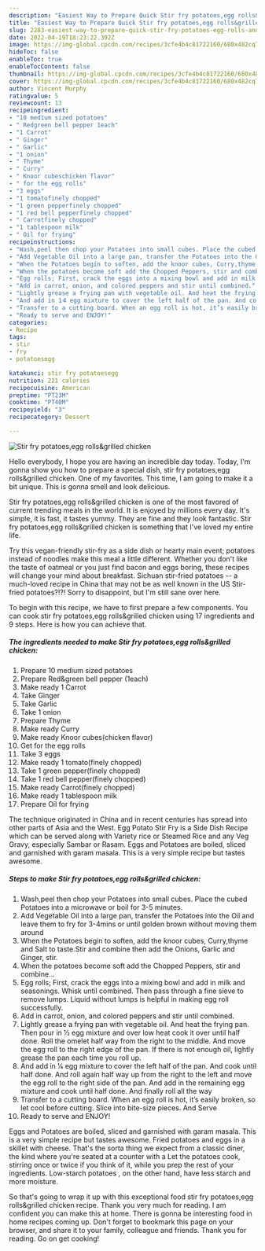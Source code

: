 ```yaml
---
description: "Easiest Way to Prepare Quick Stir fry potatoes,egg rolls&grilled chicken"
title: "Easiest Way to Prepare Quick Stir fry potatoes,egg rolls&grilled chicken"
slug: 2283-easiest-way-to-prepare-quick-stir-fry-potatoes-egg-rolls-and-amp-grilled-chicken
date: 2022-04-19T18:23:22.392Z
image: https://img-global.cpcdn.com/recipes/3cfe4b4c81722160/680x482cq70/stir-fry-potatoesegg-rollsgrilled-chicken-recipe-main-photo.jpg
hideToc: false
enableToc: true
enableTocContent: false
thumbnail: https://img-global.cpcdn.com/recipes/3cfe4b4c81722160/680x482cq70/stir-fry-potatoesegg-rollsgrilled-chicken-recipe-main-photo.jpg
cover: https://img-global.cpcdn.com/recipes/3cfe4b4c81722160/680x482cq70/stir-fry-potatoesegg-rollsgrilled-chicken-recipe-main-photo.jpg
author: Vincent Murphy
ratingvalue: 5
reviewcount: 13
recipeingredient:
- "10 medium sized potatoes"
- " Redgreen bell pepper 1each"
- "1 Carrot"
- " Ginger"
- " Garlic"
- "1 onion"
- " Thyme"
- " Curry"
- " Knoor cubeschicken flavor"
- " for the egg rolls"
- "3 eggs"
- "1 tomatofinely chopped"
- "1 green pepperfinely chopped"
- "1 red bell pepperfinely chopped"
- " Carrotfinely chopped"
- "1 tablespoon milk"
- " Oil for frying"
recipeinstructions:
- "Wash,peel then chop your Potatoes into small cubes. Place the cubed Potatoes into a microwave or boil for 3-5 minutes."
- "Add Vegetable Oil into a large pan, transfer the Potatoes into the Oil and leave them to fry for 3-4mins or until golden brown without moving them around"
- "When the Potatoes begin to soften, add the knoor cubes, Curry,thyme and Salt to taste.Stir and combine then add the Onions, Garlic and Ginger, stir."
- "When the potatoes become soft add the Chopped Peppers, stir and combine..."
- "Egg rolls; First, crack the eggs into a mixing bowl and add in milk and seasonings. Whisk until combined. Then pass through a fine sieve to remove lumps. Liquid without lumps is helpful in making egg roll successfully."
- "Add in carrot, onion, and colored peppers and stir until combined."
- "Lightly grease a frying pan with vegetable oil. And heat the frying pan. Then pour in 1⁄2 egg mixture and over low heat cook it over until half done. Roll the omelet half way from the right to the middle. And move the egg roll to the right edge of the pan. If there is not enough oil, lightly grease the pan each time you roll up."
- "And add in 1⁄4 egg mixture to cover the left half of the pan. And cook until half done. And roll again half way up from the right to the left and move the egg roll to the right side of the pan. And add in the remaining egg mixture and cook until half done. And finally roll all the way"
- "Transfer to a cutting board. When an egg roll is hot, it’s easily broken, so let cool before cutting. Slice into bite-size pieces. And Serve"
- "Ready to serve and ENJOY!"
categories:
- Recipe
tags:
- stir
- fry
- potatoesegg

katakunci: stir fry potatoesegg 
nutrition: 221 calories
recipecuisine: American
preptime: "PT23M"
cooktime: "PT40M"
recipeyield: "3"
recipecategory: Dessert

---
```



![Stir fry potatoes,egg rolls&grilled chicken](https://img-global.cpcdn.com/recipes/3cfe4b4c81722160/680x482cq70/stir-fry-potatoesegg-rollsgrilled-chicken-recipe-main-photo.jpg)

Hello everybody, I hope you are having an incredible day today. Today, I'm gonna show you how to prepare a special dish, stir fry potatoes,egg rolls&grilled chicken. One of my favorites. This time, I am going to make it a bit unique. This is gonna smell and look delicious.

Stir fry potatoes,egg rolls&grilled chicken is one of the most favored of current trending meals in the world. It is enjoyed by millions every day. It's simple, it is fast, it tastes yummy. They are fine and they look fantastic. Stir fry potatoes,egg rolls&grilled chicken is something that I've loved my entire life.

Try this vegan-friendly stir-fry as a side dish or hearty main event; potatoes instead of noodles make this meal a little different. Whether you don&#39;t like the taste of oatmeal or you just find bacon and eggs boring, these recipes will change your mind about breakfast. Sichuan stir-fried potatoes -- a much-loved recipe in China that may not be as well known in the US Stir-fried potatoes?!?! Sorry to disappoint, but I&#39;m still sane over here.


To begin with this recipe, we have to first prepare a few components. You can cook stir fry potatoes,egg rolls&grilled chicken using 17 ingredients and 9 steps. Here is how you can achieve that.

<!--inarticleads1-->

##### The ingredients needed to make Stir fry potatoes,egg rolls&grilled chicken:

1. Prepare 10 medium sized potatoes
1. Prepare  Red&green bell pepper (1each)
1. Make ready 1 Carrot
1. Take  Ginger
1. Take  Garlic
1. Take 1 onion
1. Prepare  Thyme
1. Make ready  Curry
1. Make ready  Knoor cubes(chicken flavor)
1. Get  for the egg rolls
1. Take 3 eggs
1. Make ready 1 tomato(finely chopped)
1. Take 1 green pepper(finely chopped)
1. Take 1 red bell pepper(finely chopped)
1. Make ready  Carrot(finely chopped)
1. Make ready 1 tablespoon milk
1. Prepare  Oil for frying


The technique originated in China and in recent centuries has spread into other parts of Asia and the West. Egg Potato Stir Fry is a Side Dish Recipe which can be served along with Variety rice or Steamed Rice and any Veg Gravy, especially Sambar or Rasam. Eggs and Potatoes are boiled, sliced and garnished with garam masala. This is a very simple recipe but tastes awesome. 

<!--inarticleads2-->

##### Steps to make Stir fry potatoes,egg rolls&grilled chicken:

1. Wash,peel then chop your Potatoes into small cubes. Place the cubed Potatoes into a microwave or boil for 3-5 minutes.
1. Add Vegetable Oil into a large pan, transfer the Potatoes into the Oil and leave them to fry for 3-4mins or until golden brown without moving them around
1. When the Potatoes begin to soften, add the knoor cubes, Curry,thyme and Salt to taste.Stir and combine then add the Onions, Garlic and Ginger, stir.
1. When the potatoes become soft add the Chopped Peppers, stir and combine...
1. Egg rolls; First, crack the eggs into a mixing bowl and add in milk and seasonings. Whisk until combined. Then pass through a fine sieve to remove lumps. Liquid without lumps is helpful in making egg roll successfully.
1. Add in carrot, onion, and colored peppers and stir until combined.
1. Lightly grease a frying pan with vegetable oil. And heat the frying pan. Then pour in 1⁄2 egg mixture and over low heat cook it over until half done. Roll the omelet half way from the right to the middle. And move the egg roll to the right edge of the pan. If there is not enough oil, lightly grease the pan each time you roll up.
1. And add in 1⁄4 egg mixture to cover the left half of the pan. And cook until half done. And roll again half way up from the right to the left and move the egg roll to the right side of the pan. And add in the remaining egg mixture and cook until half done. And finally roll all the way
1. Transfer to a cutting board. When an egg roll is hot, it’s easily broken, so let cool before cutting. Slice into bite-size pieces. And Serve
1. Ready to serve and ENJOY!

Eggs and Potatoes are boiled, sliced and garnished with garam masala. This is a very simple recipe but tastes awesome. Fried potatoes and eggs in a skillet with cheese. That&#39;s the sorta thing we expect from a classic diner, the kind where you&#39;re seated at a counter with a Let the potatoes cook, stirring once or twice if you think of it, while you prep the rest of your ingredients. Low-starch potatoes , on the other hand, have less starch and more moisture. 

So that's going to wrap it up with this exceptional food stir fry potatoes,egg rolls&grilled chicken recipe. Thank you very much for reading. I am confident you can make this at home. There is gonna be interesting food in home recipes coming up. Don't forget to bookmark this page on your browser, and share it to your family, colleague and friends. Thank you for reading. Go on get cooking!
